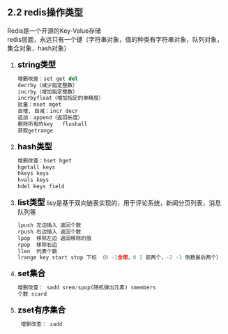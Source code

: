 

## 2.2 redis操作类型

 Redis是一个开源的Key-Value存储<br>redis层面，永远只有一个键（字符串对象，值的种类有字符串对象，队列对象，集合对象，hash对象）


1. <font color="black" size=4><b>string类型</b></font>
	```python
	增删改查：set get del 
	decrby（减少指定整数）
	incrby（增加指定整数）
	incrbyfloat（增加指定的单精度）
	批量：mset mget 
	自增, 自减：incr decr
	追加：append（返回长度）
	删除所有的key   flushall
	获取getrange
	```
2. <font color="black" size=4><b>hash类型</b></font>
   
	```python
	增删改查：hset hget
	hgetall keys
	hkeys keys
	hvals keys
	hdel keys field
	```
3. <font color="black" size=4><b>list类型</b></font>
	lisy是基于双向链表实现的，用于评论系统，新闻分页列表，消息队列等
	```python
	lpush 左边插入 返回个数
	rpush 右边插入 返回个数
	lpop  移除左边 返回移除的值
	rpop  移除右边
	llen  列表个数
	lrange key start stop 下标 （0 -1全部，0 1 前两个，-2 -1 倒数最后两个）
	```
4. <font color="black" size=4><b>set集合</b></font>
	```python
	增删改查： sadd srem/spop(随机弹出元素) smembers
	个数 scard
	```
5. <font color="black" size=4><b>zset有序集合</b></font>
	```python
	 增删改查： zadd
	```
